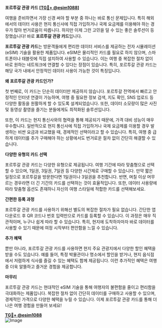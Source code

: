 **포르투갈 관광 카드 [[TG💪+ @esim1088](https://t.me/s/esim1088)]**

여행을 준비하면서 가장 신경 써야 할 부분 중 하나는 바로 통신 문제입니다. 특히 해외에서의 데이터 사용은 현지 통신사에 직접 가입하거나 국제 요금제를 이용해야 하는 경우가 많아 번거로움이 따릅니다. 하지만 이제 그런 고민을 덜 수 있는 좋은 솔루션이 등장했습니다! 바로 **포르투갈 관광 카드**입니다.

**포르투갈 관광 카드**는 방문객들에게 편리한 데이터 서비스를 제공하는 전자 시뮬레이션(eSIM) 기술을 활용한 제품입니다. eSIM은 물리적인 카드를 필요로 하지 않으며, 스마트폰이나 태블릿에 직접 설치하여 사용할 수 있습니다. 이는 여행 중 복잡한 절차 없이 바로 원하는 네트워크에 연결할 수 있다는 장점이 있습니다. 특히, 포르투갈 관광 카드는 해당 국가 내에서 안정적인 데이터 사용이 가능한 것이 특징입니다.

**왜 포르투갈 관광 카드인가?**

첫 번째로, 이 카드는 단순히 데이터만 제공하지 않습니다. 포르투갈 전역에서 빠르고 안정적인 인터넷 연결이 가능하며, 여행 중 필요한 정보 검색, 지도 확인, SNS 업로드 등 다양한 활동을 원활하게 할 수 있도록 설계되었습니다. 또한, 데이터 소모량이 많은 사진 및 동영상 촬영을 즐기는 분들에게도 최적화된 솔루션입니다.

또한, 이 카드는 현지 통신사와의 협력을 통해 제공되기 때문에, 가격 대비 성능이 매우 우수합니다. 일반적으로 현지 통신사에 직접 가입하거나 국제 요금제를 이용할 경우 발생하는 비싼 요금과 비교했을 때, 경제적인 선택이라고 할 수 있습니다. 특히, 여행 중 급하게 데이터를 추가 구매해야 하는 상황에서도 번거로운 절차 없이 간단히 해결할 수 있습니다.

**다양한 유형의 카드 선택**

포르투갈 관광 카드는 다양한 유형으로 제공됩니다. 여행 기간에 따라 맞춤형으로 선택할 수 있으며, 1일권, 3일권, 7일권 등 다양한 시간제로 구매할 수 있습니다. 만약 짧은 일정으로 포르투갈을 방문한다면 1일권이나 3일권을 추천합니다. 반면, 며칠 이상 머무르는 경우라면 더 긴 기간의 카드를 선택하는 것이 효율적입니다. 또한, 데이터 사용량에 따라 맞춤형 옵션도 존재하니 자신의 여행 스타일에 적합한 카드를 선택해보세요.

**간편한 등록 과정**

포르투갈 관광 카드를 사용하기 위해선 별도의 복잡한 절차가 필요 없습니다. 간단한 앱 다운로드 후 QR 코드나 번호 입력만으로 카드를 등록할 수 있습니다. 이 과정은 매우 직관적이며, 누구나 쉽게 따라 할 수 있습니다. 특히, 현지에 도착하자마자 바로 데이터를 사용할 수 있기 때문에 여정 시작부터 편안함을 느낄 수 있습니다.

**추가 혜택**

뿐만 아니라, 포르투갈 관광 카드를 사용하면 현지 주요 관광지에서 다양한 할인 혜택을 받을 수도 있습니다. 예를 들어, 특정 박물관이나 명소에서 할인을 받거나, 현지 음식점에서 저렴하게 식사를 즐길 수 있는 혜택도 함께 제공됩니다. 이런 추가적인 혜택은 여행 중 더욱 알뜰하고 즐거운 경험을 제공합니다.

**마무리**

포르투갈 관광 카드는 현대적인 eSIM 기술을 통해 여행자의 불편함을 줄이고 편리함을 극대화하는 제품입니다. 복잡한 절차 없이 간단히 데이터를 구매하고 사용할 수 있으며, 경제적인 가격으로 다양한 혜택을 누릴 수 있습니다. 이제 포르투갈 관광 카드를 통해 더 나은 여행 경험을 만들어 보세요!

**[TG💪+ @esim1088](https://t.me/s/esim1088)**  
![Image](https://i.postimg.cc/Y0z9fWf4/image.png)